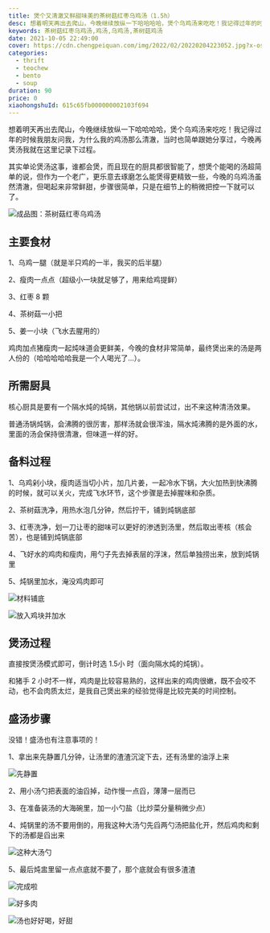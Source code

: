 ```yaml
---
title: 煲个又清澈又鲜甜味美的茶树菇红枣乌鸡汤（1.5h）
desc: 想着明天再出去爬山，今晚继续放纵一下哈哈哈哈，煲个乌鸡汤来吃吃！我记得过年的时候我朋友问我，为什么我的鸡汤那么清澈，当时也简单跟她分享过，今晚再煲汤我就在这里记录下过程。
keywords: 茶树菇红枣乌鸡汤,鸡汤,乌鸡汤,茶树菇鸡汤
date: 2021-10-05 22:49:00
cover: https://cdn.chengpeiquan.com/img/2022/02/20220204223052.jpg?x-oss-process=image/interlace,1
categories:
  - thrift
  - teochew
  - bento
  - soup
duration: 90
price: 0
xiaohongshuId: 615c65fb000000002103f694
---
```


想着明天再出去爬山，今晚继续放纵一下哈哈哈哈，煲个乌鸡汤来吃吃！我记得过年的时候我朋友问我，为什么我的鸡汤那么清澈，当时也简单跟她分享过，今晚再煲汤我就在这里记录下过程。

其实单论煲汤这事，谁都会煲，而且现在的厨具都很智能了，想煲个能喝的汤超简单的说，但作为一个老广，更乐意去琢磨怎么能煲得更精致一些，今晚的乌鸡汤虽然清澈，但喝起来非常鲜甜，步骤很简单，只是在细节上的稍微把控一下就可以了。

![成品图：茶树菇红枣乌鸡汤](https://cdn.chengpeiquan.com/img/2022/02/20220204223303.jpg?x-oss-process=image/interlace,1)

## 主要食材

1、乌鸡一腿（就是半只鸡的一半，我买的后半腿）

2、瘦肉一点点（超级小一块就足够了，用来给鸡提鲜）

3、红枣 8 颗

4、茶树菇一小把

5、姜一小块（飞水去腥用的）

鸡肉加点猪瘦肉一起炖味道会更鲜美，今晚的食材非常简单，最终煲出来的汤是两人份的（哈哈哈哈哈我是一个人喝光了…）。

## 所需厨具

核心厨具是要有一个隔水炖的炖锅，其他锅以前尝试过，出不来这种清汤效果。

普通汤锅炖锅，会沸腾的很厉害，那样汤就会很浑浊，隔水炖沸腾的是外面的水，里面的汤会保持很清澈，但味道一样的好。

## 备料过程

1、乌鸡剁小块，瘦肉适当切小片，加几片姜，一起冷水下锅，大火加热到快沸腾的时候，就可以关火，完成飞水环节，这个步骤是去掉腥味和杂质。

2、茶树菇洗净，用热水泡几分钟，然后拧干，铺到炖锅底部

3、红枣洗净，划一刀让枣的甜味可以更好的渗透到汤里，然后取出枣核（核会苦），也是铺到炖锅底部

4、飞好水的鸡肉和瘦肉，用勺子先去掉表层的浮沫，然后单独捞出来，放到炖锅里

5、炖锅里加水，淹没鸡肉即可

![材料铺底](https://cdn.chengpeiquan.com/img/2022/02/20220204223300.jpg?x-oss-process=image/interlace,1)

![放入鸡块并加水](https://cdn.chengpeiquan.com/img/2022/02/20220204223301.jpg?x-oss-process=image/interlace,1)

## 煲汤过程

直接按煲汤模式即可，倒计时选 1.5小 时（面向隔水炖的炖锅）。

和猪手 2 小时不一样，鸡肉是比较容易熟的，这样出来的鸡肉很嫩，既不会咬不动，也不会肉质太烂，是我自己煲出来的经验觉得是比较完美的时间控制。

## 盛汤步骤

没错！盛汤也有注意事项的！

1、拿出来先静置几分钟，让汤里的渣渣沉淀下去，还有汤里的油浮上来

![先静置](https://cdn.chengpeiquan.com/img/2022/02/20220204223302.jpg?x-oss-process=image/interlace,1)

2、用小汤勺把表面的油舀掉，动作慢一点舀，薄薄一层而已

3、在准备装汤的大海碗里，加一小勺盐（比炒菜分量稍微少点）

4、炖锅里的汤不要用倒的，用我这种大汤勺先舀两勺汤把盐化开，然后鸡肉和剩下的汤都是舀出来

![这种大汤勺](https://cdn.chengpeiquan.com/img/2022/02/20220204223306.jpg?x-oss-process=image/interlace,1)

5、最后炖盅里留一点点底就不要了，那个底就会有很多渣渣

![完成啦](https://cdn.chengpeiquan.com/img/2022/02/20220204223259.jpg?x-oss-process=image/interlace,1)

![好多肉](https://cdn.chengpeiquan.com/img/2022/02/20220204223304.jpg?x-oss-process=image/interlace,1)

![汤也好好喝，好甜](https://cdn.chengpeiquan.com/img/2022/02/20220204223305.jpg?x-oss-process=image/interlace,1)

